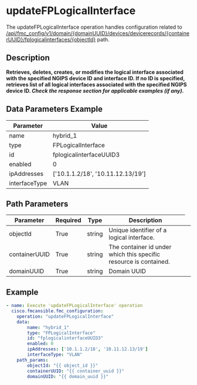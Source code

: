 # updateFPLogicalInterface

The updateFPLogicalInterface operation handles configuration related to [/api/fmc_config/v1/domain/{domainUUID}/devices/devicerecords/{containerUUID}/fplogicalinterfaces/{objectId}](/paths//api/fmc_config/v1/domain/{domain_uuid}/devices/devicerecords/{container_uuid}/fplogicalinterfaces/{object_id}.md) path.&nbsp;
## Description
**Retrieves, deletes, creates, or modifies the logical interface associated with the specified NGIPS device ID and interface ID. If no ID is specified, retrieves list of all logical interfaces associated with the specified NGIPS device ID. _Check the response section for applicable examples (if any)._**

## Data Parameters Example
| Parameter | Value |
| --------- | -------- |
| name | hybrid_1 |
| type | FPLogicalInterface |
| id | fplogicalinterfaceUUID3 |
| enabled | 0 |
| ipAddresses | ['10.1.1.2/18', '10.11.12.13/19'] |
| interfaceType | VLAN |

## Path Parameters
| Parameter | Required | Type | Description |
| --------- | -------- | ---- | ----------- |
| objectId | True | string <td colspan=3> Unique identifier of a logical interface. |
| containerUUID | True | string <td colspan=3> The container id under which this specific resource is contained. |
| domainUUID | True | string <td colspan=3> Domain UUID |

## Example
```yaml
- name: Execute 'updateFPLogicalInterface' operation
  cisco.fmcansible.fmc_configuration:
    operation: "updateFPLogicalInterface"
    data:
        name: "hybrid_1"
        type: "FPLogicalInterface"
        id: "fplogicalinterfaceUUID3"
        enabled: 0
        ipAddresses: ['10.1.1.2/18', '10.11.12.13/19']
        interfaceType: "VLAN"
    path_params:
        objectId: "{{ object_id }}"
        containerUUID: "{{ container_uuid }}"
        domainUUID: "{{ domain_uuid }}"

```